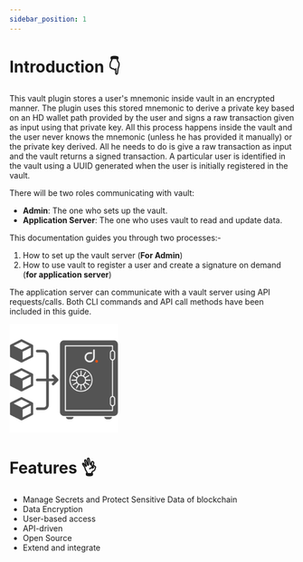 ```yaml
---
sidebar_position: 1
---
```


# Introduction 👇️

This vault plugin stores a user's mnemonic inside vault in an encrypted manner. The plugin uses this stored mnemonic to derive a private key based on an HD wallet path provided by the user and signs a raw transaction given as input using that private key. All this process happens inside the vault and the user never knows the mnemonic (unless he has provided it manually) or the private key derived. All he needs to do is give a raw transaction as input and the vault returns a signed transaction. A particular user is identified in the vault using a UUID generated when the user is initially registered in the vault.

There will be two roles communicating with vault:

- **Admin**: The one who sets up the vault. 
- **Application Server**: The one who uses vault to read and update data.

This documentation guides you through two processes:-

1. How to set up the vault server (**For Admin**)
2. How to use vault to register a user and create a signature on demand (**for application server**)

The application server can communicate with a vault server using API requests/calls. Both CLI commands and API call methods have been included in this guide.

![Docusaurus](/img/vault-dq-192x192.png)

# Features 👌️
- Manage Secrets and Protect Sensitive Data of blockchain
- Data Encryption
- User-based access
- API-driven
- Open Source
- Extend and integrate